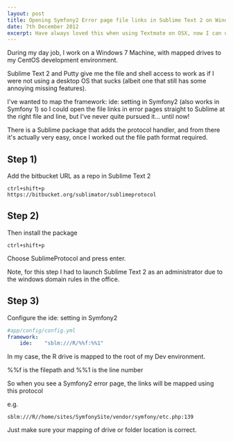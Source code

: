 ```yaml
---
layout: post
title: Opening Symfony2 Error page file links in Sublime Text 2 on Windows
date: 7th December 2012
excerpt: Have always loved this when using Textmate on OSX, now I can use it on Windows too!
---
```


During my day job, I work on a Windows 7 Machine, with mapped drives to my
 CentOS development environment.

Sublime Text 2 and Putty give me the file and shell access to work as if I were
 not using a desktop OS that sucks (albeit one that still has some annoying missing features).

I've wanted to map the framework: ide: setting in Symfony2 (also works in Symfony 1)
 so I could open the file links in error pages straight to Sublime at the right file and line,
 but I've never quite pursued it... until now!

There is a Sublime package that adds the protocol handler, and from there
 it's actually very easy, once I worked out the file path format required.

## Step 1)

Add the bitbucket URL as a repo in Sublime Text 2

    ctrl+shift+p
    https://bitbucket.org/sublimator/sublimeprotocol

## Step 2)

Then install the package

    ctrl+shift+p

Choose SublimeProtocol and press enter.

Note, for this step I had to launch Sublime Text 2 as an administrator due
 to the windows domain rules in the office.

## Step 3)

Configure the ide: setting in Symfony2

```yaml
#app/config/config.yml
framework:
    ide:    "sblm:///R/%%f:%%1"
```

In my case, the R drive is mapped to the root of my Dev environment.

%%f is the filepath and %%1 is the line number

So when you see a Symfony2 error page, the links will be mapped using this protocol

e.g.

    sblm:///R//home/sites/SymfonySite/vendor/symfony/etc.php:139

Just make sure your mapping of drive or folder location is correct.
